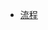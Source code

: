 <!--
 * @version: 1.0.0
 * @Date: 2019-06-21 11:05:37
 * @LastEditTime: 2019-09-25 20:31:27
 -->
* [流程](view/web/browser/browser.md)
<!-- * [api](view/web/browser/api.md) -->